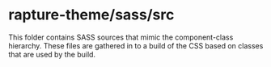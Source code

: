 # rapture-theme/sass/src

This folder contains SASS sources that mimic the component-class hierarchy. These files
are gathered in to a build of the CSS based on classes that are used by the build.
